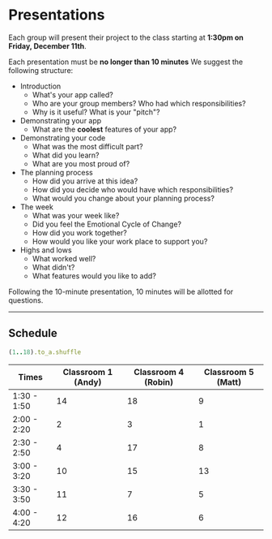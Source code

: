 # Presentations

Each group will present their project to the class starting at **1:30pm on Friday, December 11th**.

Each presentation must be **no longer than 10 minutes** We suggest the following structure:

- Introduction
  - What's your app called?
  - Who are your group members? Who had which responsibilities?
  - Why is it useful? What is your "pitch"?
- Demonstrating your app
  - What are the **coolest** features of your app?
- Demonstrating your code
  - What was the most difficult part?
  - What did you learn?
  - What are you most proud of?
- The planning process
  - How did you arrive at this idea?
  - How did you decide who would have which responsibilities?
  - What would you change about your planning process?
- The week
  - What was your week like?  
  - Did you feel the Emotional Cycle of Change?
  - How did you work together?
  - How would you like your work place to support you?
- Highs and lows
  - What worked well?
  - What didn't?
  - What features would you like to add?

Following the 10-minute presentation, 10 minutes will be allotted for questions.

---

## Schedule

```ruby
(1..18).to_a.shuffle
```

| Times | Classroom 1 (Andy) | Classroom 4 (Robin) | Classroom 5 (Matt) |
|---|---|---|---|
| 1:30 - 1:50 | 14 | 18 | 9  |
| 2:00 - 2:20 | 2  | 3  | 1  |
| 2:30 - 2:50 | 4  | 17 | 8  |
| 3:00 - 3:20 | 10 | 15 | 13 |
| 3:30 - 3:50 | 11  | 7 | 5  |
| 4:00 - 4:20 | 12 | 16 | 6  |
